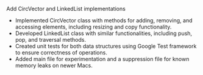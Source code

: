 Add CircVector and LinkedList implementations
- Implemented CircVector class with methods for adding, removing, and accessing elements, including resizing and copy functionality.
- Developed LinkedList class with similar functionalities, including push, pop, and traversal methods.
- Created unit tests for both data structures using Google Test framework to ensure correctness of operations.
- Added main file for experimentation and a suppression file for known memory leaks on newer Macs.
